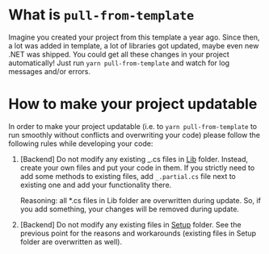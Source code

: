 # What is `pull-from-template`

Imagine you created your project from this template a year ago. Since then, a lot was added in template, a lot of libraries got updated, maybe even new .NET was shipped. You could get all these changes in your project automatically! Just run `yarn pull-from-template` and watch for log messages and/or errors.

# How to make your project updatable

In order to make your project updatable (i.e. to `yarn pull-from-template` to run smoothly without conflicts and overwriting your code) please follow the following rules while developing your code:

1. [Backend] Do not modify any existing _.cs files in [Lib](/webapi/Lib/) folder. Instead, create your own files and put your code in them. If you strictly need to add some methods to existing files, add `_.partial.cs` file next to existing one and add your functionality there.

   Reasoning: all \*.cs files in Lib folder are overwritten during update. So, if you add something, your changes will be removed during update.

1. [Backend] Do not modify any existing files in [Setup](/webapi/src/MccSoft.TemplateApp.App/Setup) folder. See the previous point for the reasons and workarounds (existing files in Setup folder are overwritten as well).
